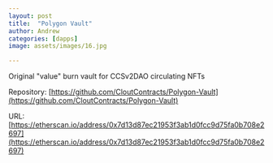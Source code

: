 ```yaml
---
layout: post
title:  "Polygon Vault"
author: Andrew
categories: [dapps]
image: assets/images/16.jpg

---
```

Original "value" burn vault for CCSv2DAO circulating NFTs

Repository: [https://github.com/CloutContracts/Polygon-Vault](https://github.com/CloutContracts/Polygon-Vault)

URL: [https://etherscan.io/address/0x7d13d87ec21953f3ab1d0fcc9d75fa0b708e2697](https://etherscan.io/address/0x7d13d87ec21953f3ab1d0fcc9d75fa0b708e2697)
